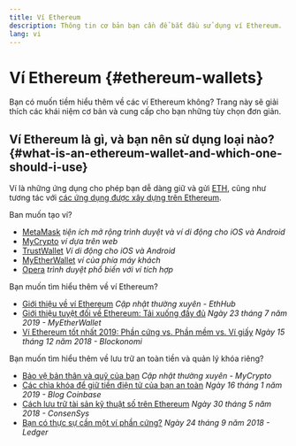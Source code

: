 ```yaml
---
title: Ví Ethereum
description: Thông tin cơ bản bạn cần để bắt đầu sử dụng ví Ethereum.
lang: vi
---
```


# Ví Ethereum {#ethereum-wallets}

<div class="featured">

Bạn có muốn tiềm hiểu thêm về các ví Ethereum không? Trang này sẽ giải thích các khái niệm cơ bản và cung cấp cho bạn những tùy chọn đơn giản.

</div>

## Ví Ethereum là gì, và bạn nên sử dụng loại nào? {#what-is-an-ethereum-wallet-and-which-one-should-i-use}

Ví là những ứng dụng cho phép bạn dễ dàng giữ và gửi [ETH](/vi/eth/), cũng như tương tác với [các ứng dụng được xây dựng trên Ethereum](/vi/dapps/).

Ban muốn tạo ví?

- [MetaMask](https://metamask.io) _tiện ích mở rộng trình duyệt và ví di động cho iOS và Android_
- [MyCrypto](https://mycrypto.com) _ví dựa trên web_
- [TrustWallet](https://trustwallet.com/) _Ví di động cho iOS và Android_
- [MyEtherWallet](https://www.myetherwallet.com/) _ví của phía máy khách_
- [Opera](https://www.opera.com/crypto) _trình duyệt phổ biến với ví tích hợp_

Bạn muốn tìm hiểu thêm về ví Ethereum?

- [Giới thiệu về ví Ethereum](https://docs.ethhub.io/using-ethereum/wallets/intro-to-ethereum-wallets/) _Cập nhật thường xuyên - EthHub_
- [Giới thiệu tuyệt đối về Ethereum: Tải xuống đầy đủ](https://www.mewtopia.com/absolute-beginners-guide/) _Ngày 23 tháng 7 năm 2019 - MyEtherWallet_
- [Ví Ethereum tốt nhất 2019: Phần cứng vs. Phần mềm vs. Ví giấy](https://blockonomi.com/best-ethereum-wallets/) _Ngày 15 tháng 12 năm 2018 - Blockonomi_

Bạn muốn tìm hiểu thêm về lưu trữ an toàn tiền và quản lý khóa riêng?

- [Bảo vệ bản thân và quỹ của bạn](https://support.mycrypto.com/staying-safe/protecting-yourself-and-your-funds) _Cập nhật thường xuyên - MyCrypto_
- [Các chìa khóa để giữ tiền điện tử của bạn an toàn](https://blog.coinbase.com/the-keys-to-keeping-your-crypto-safe-96d497cce6cf) _Ngày 16 tháng 1 năm 2019 - Blog Coinbase_
- [Cách lưu trữ tài sản kỹ thuật số trên Ethereum](https://media.consensys.net/how-to-store-digital-assets-on-ethereum-a2bfdcf66bd0) _Ngày 30 tháng 5 năm 2018 - ConsenSys_
- [Bạn có thực sự cần một ví phần cứng?](https://medium.com/ledger-on-security-and-blockchain/ledger-101-part-1-do-you-really-need-a-hardware-wallet-7f5abbadd945) _Ngày 24 tháng 9 năm 2018 - Ledger_
